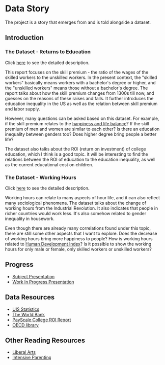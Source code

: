 # Data Story

The project is a story that emerges from and is told alongside a dataset.

## Introduction

### The Dataset - Returns to Education
Click [here](https://ourworldindata.org/returns-to-education) to see the detailed description.

This report focuses on the skill premium - the ratio of the wages of the skilled workers to the unskilled workers. In the present context, the "skilled workers" basically means workers with a bachelor's degree or higher, and the "unskilled workers" means those without a bachelor's degree.
The report talks about how the skill premium changes from 1300s till now, and guesses on the reasons of these raises and falls. It further introduces the education inequality in the US as well as the relation between skill premium and labor supply.

However, many questions can be asked based on this dataset. For example, if the skill premium relates to the [happiness and life balance](https://ourworldindata.org/happiness-and-life-satisfaction)? If the skill premium of men and women are similar to each other? Is there an education inequality between genders too? Does higher degree bring people a better life?

The dataset also talks about the ROI (return on investment) of college education, which I think is a good topic. It will be interesting to find the relations between the ROI of education to the education inequality, as well as the current educational cost on children.

### The Dataset - Working Hours
Click [here](https://ourworldindata.org/working-hours) to see the detailed description.

Working hours can relate to many aspects of hour life, and it can also reflect many sociological phenomena. The dataset talks about the change of working hours from the Industrial Revolution. It also indicates that people in richer countries would work less. It's also somehow related to gender inequality in housework.

Even though there are already many correlations found under this topic, there are still some other aspects that I want to explore. Does the decrease of working hours bring more happiness to people? How is working hours related to [Human Development Index](https://ourworldindata.org/human-development-index)? Is it possible to show the working hours for only male or female, only skilled workers or unskilled workers?

## Progress
- [Subject Presentation]()
- [Work In Progress Presentation]()

## Data Resources
- [UIS Statistics](http://data.uis.unesco.org/)
- [The World Bank](http://datatopics.worldbank.org/education/indicators)
- [PayScale College ROI Report](https://www.payscale.com/college-roi)
- [OECD library](https://www.oecd-ilibrary.org/education/education-at-a-glance_19991487)

## Other Reading Resources
- [Liberal Arts](https://www.qdaily.com/articles/61757.html)
- [Intensive Parenting](https://www.qdaily.com/articles/59812.html)
